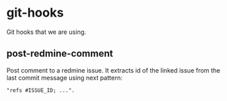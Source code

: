 # git-hooks

Git hooks that we are using.

## post-redmine-comment

Post comment to a redmine issue. It extracts id of the linked issue from the last commit message using next pattern:

```
"refs #ISSUE_ID; ...".
```

